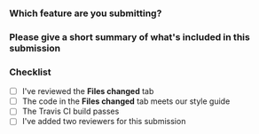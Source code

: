 ### Which feature are you submitting?


### Please give a short summary of what's included in this submission


### Checklist
- [ ] I've reviewed the **Files changed** tab
- [ ] The code in the **Files changed** tab meets our style guide
- [ ] The Travis CI build passes
- [ ] I've added two reviewers for this submission
